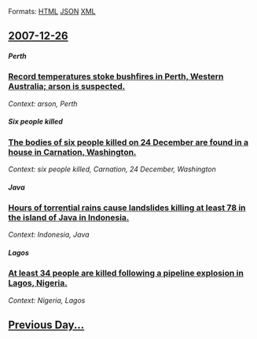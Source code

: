 
Formats: [HTML](2007/12/26/index.html)  [JSON](2007/12/26/index.json)  [XML](2007/12/26/index.xml)  

## [2007-12-26](/news/2007/12/26/index.md)

##### Perth
### [ Record temperatures stoke bushfires in Perth, Western Australia; arson is suspected. ](/news/2007/12/26/record-temperatures-stoke-bushfires-in-perth-western-australia-arson-is-suspected.md)
_Context: arson, Perth_

##### Six people killed
### [ The bodies of six people killed on 24 December are found in a house in Carnation, Washington. ](/news/2007/12/26/the-bodies-of-six-people-killed-on-24-december-are-found-in-a-house-in-carnation-washington.md)
_Context: six people killed, Carnation, 24 December, Washington_

##### Java
### [ Hours of torrential rains cause landslides killing at least 78 in the island of Java in Indonesia. ](/news/2007/12/26/hours-of-torrential-rains-cause-landslides-killing-at-least-78-in-the-island-of-java-in-indonesia.md)
_Context: Indonesia, Java_

##### Lagos
### [ At least 34 people are killed following a pipeline explosion in Lagos, Nigeria. ](/news/2007/12/26/at-least-34-people-are-killed-following-a-pipeline-explosion-in-lagos-nigeria.md)
_Context: Nigeria, Lagos_

## [Previous Day...](/news/2007/12/25/index.md)

